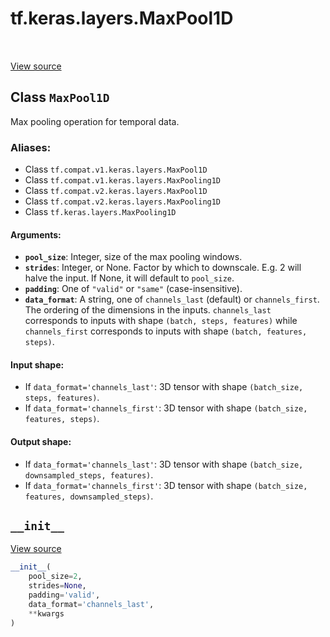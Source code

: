 <div itemscope itemtype="http://developers.google.com/ReferenceObject">
<meta itemprop="name" content="tf.keras.layers.MaxPool1D" />
<meta itemprop="path" content="Stable" />
<meta itemprop="property" content="__init__"/>
</div>

# tf.keras.layers.MaxPool1D

<!-- Insert buttons -->

<table class="tfo-notebook-buttons tfo-api" align="left">
</table>

<a target="_blank" href="/code/stable/tensorflow/python/keras/layers/pooling.py">View source</a>



## Class `MaxPool1D`

<!-- Start diff -->
Max pooling operation for temporal data.



### Aliases:

* Class `tf.compat.v1.keras.layers.MaxPool1D`
* Class `tf.compat.v1.keras.layers.MaxPooling1D`
* Class `tf.compat.v2.keras.layers.MaxPool1D`
* Class `tf.compat.v2.keras.layers.MaxPooling1D`
* Class `tf.keras.layers.MaxPooling1D`


<!-- Placeholder for "Used in" -->


#### Arguments:


* <b>`pool_size`</b>: Integer, size of the max pooling windows.
* <b>`strides`</b>: Integer, or None. Factor by which to downscale.
  E.g. 2 will halve the input.
  If None, it will default to `pool_size`.
* <b>`padding`</b>: One of `"valid"` or `"same"` (case-insensitive).
* <b>`data_format`</b>: A string,
  one of `channels_last` (default) or `channels_first`.
  The ordering of the dimensions in the inputs.
  `channels_last` corresponds to inputs with shape
  `(batch, steps, features)` while `channels_first`
  corresponds to inputs with shape
  `(batch, features, steps)`.


#### Input shape:

- If `data_format='channels_last'`:
  3D tensor with shape `(batch_size, steps, features)`.
- If `data_format='channels_first'`:
  3D tensor with shape `(batch_size, features, steps)`.



#### Output shape:

- If `data_format='channels_last'`:
  3D tensor with shape `(batch_size, downsampled_steps, features)`.
- If `data_format='channels_first'`:
  3D tensor with shape `(batch_size, features, downsampled_steps)`.


<h2 id="__init__"><code>__init__</code></h2>

<a target="_blank" href="/code/stable/tensorflow/python/keras/layers/pooling.py">View source</a>

``` python
__init__(
    pool_size=2,
    strides=None,
    padding='valid',
    data_format='channels_last',
    **kwargs
)
```






